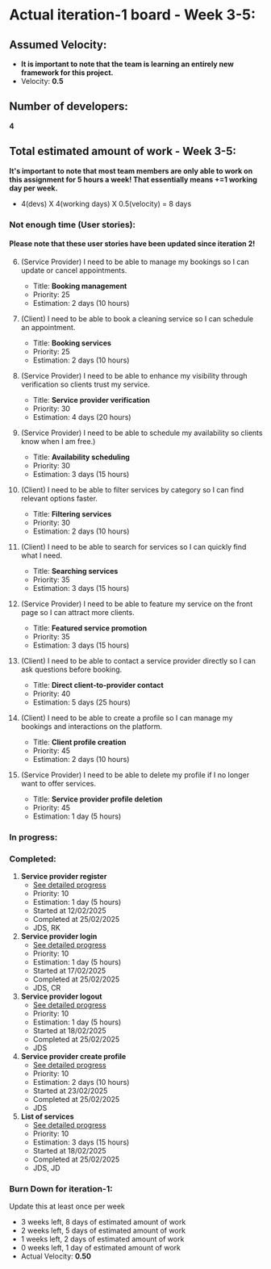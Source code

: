# Actual iteration-1 board - Week 3-5: 

## Assumed Velocity:
- **It is important to note that the team is learning an entirely new framework for this project.**
- Velocity: **0.5**

## Number of developers:
**4**
## Total estimated amount of work - Week 3-5:
**It's important to note that most team members are only able to work on this assignment for 5 hours a week! That essentially means +=1 working day per week.**
- 4(devs) X 4(working days) X 0.5(velocity) = 8 days


### Not enough time (User stories):

#### Please note that these user stories have been updated since iteration 2!

6. (Service Provider) I need to be able to manage my bookings so I can update or cancel appointments.
    - Title: **Booking management**
    - Priority: 25
    - Estimation: 2 days (10 hours)

7. (Client) I need to be able to book a cleaning service so I can schedule an appointment.
    - Title: **Booking services**
    - Priority: 25
    - Estimation: 2 days (10 hours)

8. (Service Provider) I need to be able to enhance my visibility through verification so clients trust my service.
    - Title: **Service provider verification**
    - Priority: 30
    - Estimation: 4 days (20 hours)

9. (Service Provider) I need to be able to schedule my availability so clients know when I am free.)
    - Title: **Availability scheduling**
    - Priority: 30
    - Estimation: 3 days (15 hours)

10. (Client) I need to be able to filter services by category so I can find relevant options faster.
    - Title: **Filtering services**
    - Priority: 30
    - Estimation: 2 days (10 hours)

11. (Client) I need to be able to search for services so I can quickly find what I need.
    - Title: **Searching services**
    - Priority: 35
    - Estimation: 3 days (15 hours)

12. (Service Provider) I need to be able to feature my service on the front page so I can attract more clients.
    - Title: **Featured service promotion**
    - Priority: 35
    - Estimation: 3 days (15 hours)

13. (Client) I need to be able to contact a service provider directly so I can ask questions before booking.
    - Title: **Direct client-to-provider contact**
    - Priority: 40
    - Estimation: 5 days (25 hours)

14. (Client) I need to be able to create a profile so I can manage my bookings and interactions on the platform.
    - Title: **Client profile creation**
    - Priority: 45
    - Estimation: 2 days (10 hours)

15. (Service Provider) I need to be able to delete my profile if I no longer want to offer services.
    - Title: **Service provider profile deletion**
    - Priority: 45
    - Estimation: 1 day (5 hours)

### In progress:


### Completed:
1. **Service provider register**
    - [See detailed progress](user_stories/iter1_us_01_sp_register.md)
    - Priority: 10
    - Estimation: 1 day (5 hours) 
    - Started at 12/02/2025
    - Completed at 25/02/2025
    - JDS, RK
4. **Service provider login**
    - [See detailed progress](user_stories/iter1_us_04_sp_login.md)
    - Priority: 10
    - Estimation: 1 day (5 hours)
    - Started at 17/02/2025
    - Completed at 25/02/2025
    - JDS, CR
5. **Service provider logout**
    - [See detailed progress](user_stories/iter1_us_05_sp_logout.md)
    - Priority: 10
    - Estimation: 1 day (5 hours)
    - Started at 18/02/2025
    - Completed at 25/02/2025
    - JDS
3. **Service provider create profile**
    - [See detailed progress](user_stories/iter1_us_03_sp_create_profile.md)
    - Priority: 10
    - Estimation: 2 days (10 hours)
    - Started at 23/02/2025
    - Completed at 25/02/2025
    - JDS
2. **List of services**
    - [See detailed progress](user_stories/iter1_us_02_client_list_of_services.md)
    - Priority: 10
    - Estimation: 3 days (15 hours)
    - Started at 18/02/2025
    - Completed at 25/02/2025
    - JDS, JD

### Burn Down for iteration-1:
Update this at least once per week
* 3 weeks left, 8 days of estimated amount of work 
* 2 weeks left, 5 days of estimated amount of work 
* 1 weeks left, 2 days of estimated amount of work
* 0 weeks left, 1 day of estimated amount of work
* Actual Velocity: **0.50**